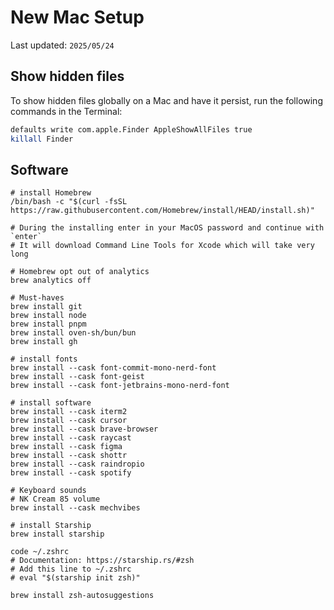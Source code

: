 # New Mac Setup

Last updated: `2025/05/24`

## Show hidden files

To show hidden files globally on a Mac and have it persist, run the following commands in the Terminal:

```bash
defaults write com.apple.Finder AppleShowAllFiles true
killall Finder
```

## Software

```
# install Homebrew
/bin/bash -c "$(curl -fsSL https://raw.githubusercontent.com/Homebrew/install/HEAD/install.sh)"

# During the installing enter in your MacOS password and continue with `enter`
# It will download Command Line Tools for Xcode which will take very long

# Homebrew opt out of analytics
brew analytics off

# Must-haves
brew install git
brew install node
brew install pnpm
brew install oven-sh/bun/bun
brew install gh

# install fonts
brew install --cask font-commit-mono-nerd-font
brew install --cask font-geist
brew install --cask font-jetbrains-mono-nerd-font

# install software
brew install --cask iterm2
brew install --cask cursor
brew install --cask brave-browser
brew install --cask raycast
brew install --cask figma
brew install --cask shottr
brew install --cask raindropio
brew install --cask spotify

# Keyboard sounds
# NK Cream 85 volume
brew install --cask mechvibes

# install Starship
brew install starship

code ~/.zshrc
# Documentation: https://starship.rs/#zsh
# Add this line to ~/.zshrc
# eval "$(starship init zsh)"

brew install zsh-autosuggestions
```
